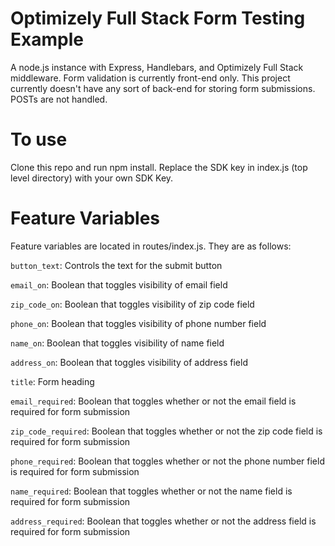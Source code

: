 # Optimizely Full Stack Form Testing Example
A node.js instance with Express, Handlebars, and Optimizely Full Stack middleware. Form validation is currently front-end only. This project currently doesn't have any sort of back-end for storing form submissions. POSTs are not handled.

# To use
Clone this repo and run npm install. Replace the SDK key in index.js (top level directory) with your own SDK Key.

# Feature Variables
Feature variables are located in routes/index.js. They are as follows:

`button_text`: Controls the text for the submit button

`email_on`: Boolean that toggles visibility of email field

`zip_code_on`: Boolean that toggles visibility of zip code field

`phone_on`: Boolean that toggles visibility of phone number field

`name_on`: Boolean that toggles visibility of name field

`address_on`: Boolean that toggles visibility of address field

`title`: Form heading

`email_required`: Boolean that toggles whether or not the email field is required for form submission

`zip_code_required`: Boolean that toggles whether or not the zip code field is required for form submission

`phone_required`: Boolean that toggles whether or not the phone number field is required for form submission

`name_required`: Boolean that toggles whether or not the name field is required for form submission

`address_required`: Boolean that toggles whether or not the address field is required for form submission
